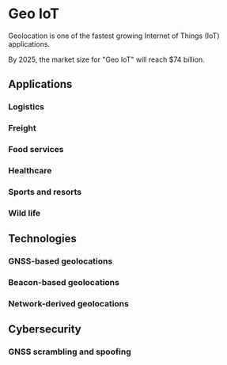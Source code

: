 # Geo IoT

Geolocation is one of the fastest growing Internet of Things (IoT) applications.

By 2025, the market size for "Geo IoT" will reach $74 billion.


## Applications

### Logistics

### Freight

### Food services

### Healthcare

### Sports and resorts

### Wild life

## Technologies

### GNSS-based geolocations

### Beacon-based geolocations

### Network-derived geolocations

## Cybersecurity

### GNSS scrambling and spoofing
